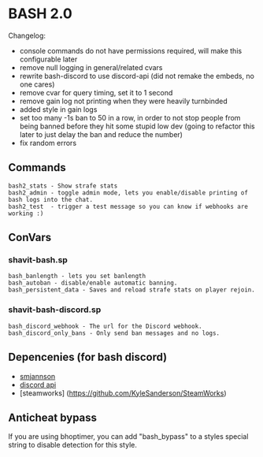 # BASH 2.0

Changelog:
  - console commands do not have permissions required, will make this configurable later
  - remove null logging in general/related cvars
  - rewrite bash-discord to use discord-api (did not remake the embeds, no one cares)
  - remove cvar for query timing, set it to 1 second
  - remove gain log not printing when they were heavily turnbinded
  - added style in gain logs
  - set too many -1s ban to 50 in a row, in order to not stop people from being banned before they hit some stupid low dev (going to refactor this later to just delay the ban and reduce the number)
  - fix random errors

## Commands

```
bash2_stats - Show strafe stats
bash2_admin - toggle admin mode, lets you enable/disable printing of bash logs into the chat.
bash2_test  - trigger a test message so you can know if webhooks are working :)
```

## ConVars

### shavit-bash.sp

```
bash_banlength - lets you set banlength
bash_autoban - disable/enable automatic banning.
bash_persistent_data - Saves and reload strafe stats on player rejoin.
```

### shavit-bash-discord.sp

```
bash_discord_webhook - The url for the Discord webhook.
bash_discord_only_bans - Only send ban messages and no logs.
```

## Depencenies (for bash discord)

* [smjannson](https://github.com/davenonymous/SMJansson/tree/master/bin)
* [discord api](https://forums.alliedmods.net/showthread.php?t=292448)
* [steamworks] (https://github.com/KyleSanderson/SteamWorks)

## Anticheat bypass

If you are using bhoptimer, you can add "bash_bypass" to a styles special string to disable detection for this style.
